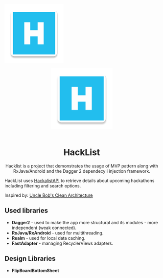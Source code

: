 ![](https://github.com/EladKeyshawn/HackList/blob/master/app/src/main/res/mipmap-xxxhdpi/ic_launcher.png)
<div align="center">
  <a href="https://github.com/EladKeyshawn/HackList">
    <img width="200" heigth="200" src="https://github.com/EladKeyshawn/HackList/blob/master/app/src/main/res/mipmap-xxxhdpi/ic_launcher.png">
  </a>
  <br>
  <br>

  <h1>HackList</h1>
  <p>
   Hacklist is a project that demonstrates the usage of MVP pattern along with RxJava/Android and the Dagger 2 dependecy i       injection framework.
  <p>
</div>

HackList uses [HackalistAPI](http://www.hackalist.org/) to retrieve details about upcoming hackathons including filtering and search options. 

Inspired by:
[Uncle Bob's Clean Architecture](https://8thlight.com/blog/uncle-bob/2012/08/13/the-clean-architecture.html) 

## Used libraries
* __Dagger2__ - used to make the app more structural and its modules - more independent (weak connected). 
* __RxJava/RxAndroid__ - used for multithreading.
* __Realm__ - used for local data caching.
* __FastAdapter__ - managing RecyclerViews adapters.
## Design Libraries
* __FlipBoardBottomSheet__

